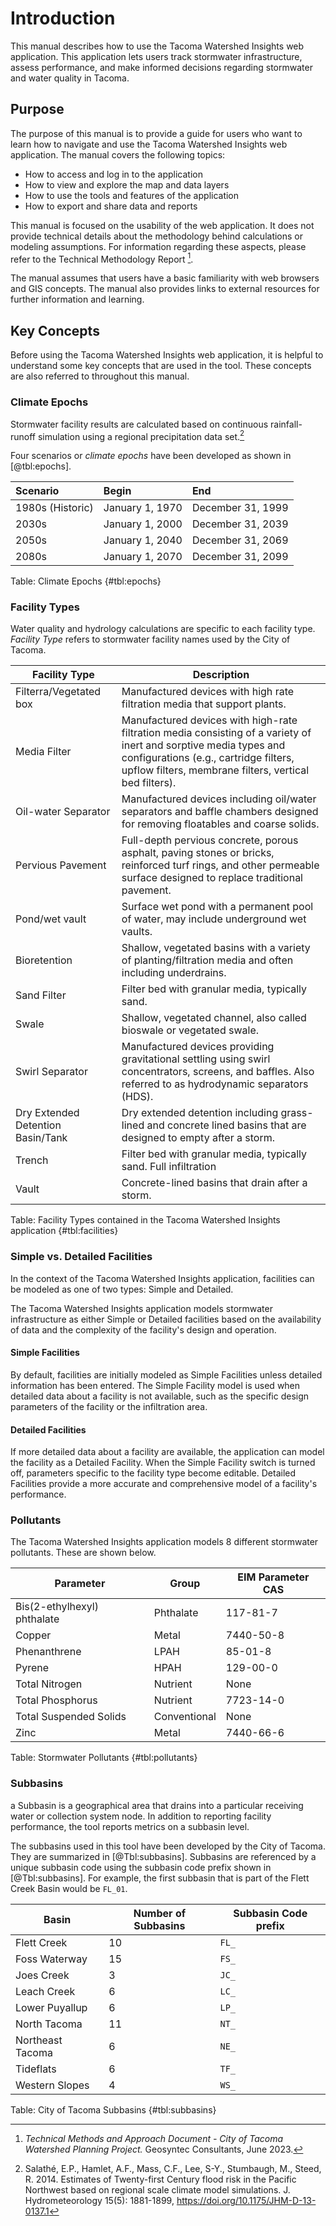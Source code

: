 <!-- 
::::: Warning :::::::::::::::::::::::::::::::::::::::::
**Warning** This is a warning. 
:::::::::::::::::::::::::::::::::::::::::::::::::::::::



-->



# Introduction

This manual describes how to use the Tacoma Watershed Insights web application. This application lets users track stormwater infrastructure, assess performance, and make informed decisions regarding stormwater and water quality in Tacoma.

## Purpose

The purpose of this manual is to provide a guide for users who want to learn how to navigate and use the Tacoma Watershed Insights web application. The manual covers the following topics:

- How to access and log in to the application
- How to view and explore the map and data layers
- How to use the tools and features of the application
- How to export and share data and reports

This manual is focused on the usability of the web application. It does not provide technical details about the methodology behind calculations or modeling assumptions. For information regarding these aspects, please refer to the Technical Methodology Report [^1].

[^1]: *Technical Methods and Approach Document - City of Tacoma Watershed Planning Project.*
Geosyntec Consultants, June 2023.

The manual assumes that users have a basic familiarity with web browsers and GIS concepts. The manual also provides links to external resources for further information and learning.

## Key Concepts

Before using the Tacoma Watershed Insights web application, it is helpful to understand some key concepts that are used in the tool. These concepts are also referred to throughout this manual.

### Climate Epochs

Stormwater facility results are calculated based on continuous rainfall-runoff simulation using a regional precipitation data set.[^2]

[^2]: Salathé, E.P., Hamlet, A.F., Mass, C.F., Lee, S-Y., Stumbaugh, M., Steed, R. 2014. Estimates of Twenty-first Century flood risk in the Pacific Northwest based on regional scale climate model simulations. J. Hydrometeorology 15(5): 1881-1899, <https://doi.org/10.1175/JHM-D-13-0137.1>

Four scenarios or *climate epochs* have been developed as shown in [@tbl:epochs].

| Scenario | Begin | End |
| :------- | :-------------- | :---------------- |
| 1980s (Historic) | January 1, 1970 | December 31, 1999 |
| 2030s | January 1, 2000 | December 31, 2039 |
| 2050s | January 1, 2040 | December 31, 2069 |
| 2080s | January 1, 2070 | December 31, 2099 |

Table: Climate Epochs {#tbl:epochs}

### Facility Types
Water quality and hydrology calculations are specific to each facility type. *Facility Type* refers to stormwater facility names used by the City of Tacoma. 


| Facility Type | Description |
|---|---|
| Filterra/Vegetated box | Manufactured devices with high rate filtration media that support plants. |
| Media Filter | Manufactured devices with high-rate filtration media consisting of a variety of inert and sorptive media types and configurations (e.g., cartridge filters, upflow filters, membrane filters, vertical bed filters). |
| Oil-water Separator | Manufactured devices including oil/water separators and baffle chambers designed for removing floatables and coarse solids. |
| Pervious Pavement | Full-depth pervious concrete, porous asphalt, paving stones or bricks, reinforced turf rings, and other permeable surface designed to replace traditional pavement. | |
| Pond/wet vault | Surface wet pond with a permanent pool of water, may include underground wet vaults. | |
| Bioretention | Shallow, vegetated basins with a variety of planting/filtration media and often including underdrains. |
| Sand Filter | Filter bed with granular media, typically sand. |
| Swale | Shallow, vegetated channel, also called bioswale or vegetated swale. |
| Swirl Separator | Manufactured devices providing gravitational settling using swirl concentrators, screens, and baffles. Also referred to as hydrodynamic separators (HDS). |
| Dry Extended Detention Basin/Tank | Dry extended detention including grass-lined and concrete lined basins that are designed to empty after a storm. |
| Trench | Filter bed with granular media, typically sand. Full infiltration |
| Vault | Concrete-lined basins that drain after a storm. |

Table: Facility Types contained in the Tacoma Watershed Insights application {#tbl:facilities}

### Simple vs. Detailed Facilities

In the context of the Tacoma Watershed Insights application, facilities can be modeled as one of two types: Simple and Detailed.

The Tacoma Watershed Insights application models stormwater infrastructure as either Simple or Detailed facilities based on the availability of data and the complexity of the facility's design and operation.

#### Simple Facilities

By default, facilities are initially modeled as Simple Facilities unless detailed information has been entered. The Simple Facility model is used when detailed data about a facility is not available, such as the specific design parameters of the facility or the infiltration area.

#### Detailed Facilities

If more detailed data about a facility are available, the application can model the facility as a Detailed Facility. When the Simple Facility switch is turned off, parameters specific to the facility type become editable. 
Detailed Facilities provide a more accurate and comprehensive model of a facility's performance.

### Pollutants

The Tacoma Watershed Insights application models 8 different stormwater pollutants. These are shown below. 

| Parameter                                 | Group        | EIM Parameter CAS |
|-------------------------------------------|--------------|-------------------|
| Bis(2-ethylhexyl) phthalate | Phthalate    | 117-81-7          |
| Copper                     | Metal        | 7440-50-8         |
| Phenanthrene               | LPAH         | 85-01-8           |
| Pyrene                     | HPAH         | 129-00-0          |
| Total Nitrogen             | Nutrient     | None               |
| Total Phosphorus           | Nutrient     | 7723-14-0         |
| Total Suspended Solids     | Conventional | None     |
| Zinc                       | Metal        | 7440-66-6         |

Table: Stormwater Pollutants  {#tbl:pollutants}

### Subbasins

a Subbasin is a geographical area that drains into a particular receiving water or collection system node. In addition to reporting facility performance, the tool reports metrics on a subbasin level. 

The subbasins used in this tool have been developed by the City of Tacoma. They are summarized in [@Tbl:subbasins]. Subbasins are referenced by a unique subbasin code using the subbasin code prefix shown in [@Tbl:subbasins]. For example, the first subbasin that is part of the Flett Creek Basin would be `FL_01`.

| Basin            | Number of Subbasins | Subbasin Code prefix  |
|----------------|-------------------|--------------------|
| Flett Creek      | 10                  | `FL_`                |
| Foss Waterway    | 15                  | `FS_`                |
| Joes Creek       | 3                   | `JC_`                |
| Leach Creek      | 6                   | `LC_`                |
| Lower Puyallup   | 6                   | `LP_`                |
| North Tacoma     | 11                  | `NT_`                |
| Northeast Tacoma | 6                   | `NE_`                |
| Tideflats         | 6                   | `TF_`                |
| Western Slopes   | 4                   | `WS_`                |

Table: City of Tacoma Subbasins {#tbl:subbasins}